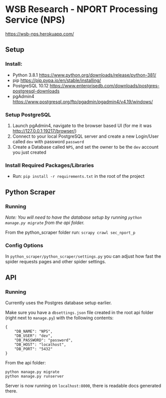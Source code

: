 # WSB Research - NPORT Processing Service (NPS)

https://wsb-nps.herokuapp.com/

## Setup

### Install:

- Python 3.8.1 https://www.python.org/downloads/release/python-381/
- pip https://pip.pypa.io/en/stable/installing/
- PostgreSQL 10.12 https://www.enterprisedb.com/downloads/postgres-postgresql-downloads
- pgAdmin4 https://www.postgresql.org/ftp/pgadmin/pgadmin4/v4.19/windows/

### Setup PostgreSQL

1. Launch pgAdmin4, navigate to the browser based UI (for me it was http://127.0.0.1:19217/browser/) 
2. Connect to your local PostgreSQL server and create a new Login/User called `dev` with password `password`
3. Create a Database called `NPS`, and set the owner to be the `dev` account you just created

### Install Required Packages/Libraries

- Run: `pip install -r requirements.txt` in the root of the project 

## Python Scraper 

### Running

*Note: You will need to have the database setup by running `python manage.py migrate` from the api folder.*

From the python_scraper folder run: `scrapy crawl sec_nport_p`

### Config Options

In `python_scraper/python_scraper/settings.py` you can adjust how fast the spider requests pages and other spider
settings.

## API

### Running

Currently uses the Postgres database setup earlier. 

Make sure you have a `dbsettings.json` file created in the root api folder (right next to `manage.py`) with the following contents: 

```
{
    "DB_NAME": "NPS",
    "DB_USER": "dev",
    "DB_PASSWORD": "password",
    "DB_HOST": "localhost",
    "DB_PORT": "5432"
}
```

From the api folder:

```
python manage.py migrate
python manage.py runserver
```

Server is now running on `localhost:8000`, there is readable docs generated there.
